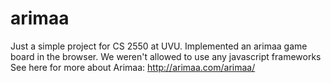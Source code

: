 # arimaa
Just a simple project for CS 2550 at UVU. Implemented an arimaa game board in the browser. We weren't allowed to use any javascript frameworks
See here for more about Arimaa: http://arimaa.com/arimaa/
